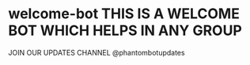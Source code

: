 # welcome-bot THIS IS A WELCOME BOT WHICH HELPS IN ANY GROUP
JOIN OUR UPDATES CHANNEL
 @phantombotupdates
